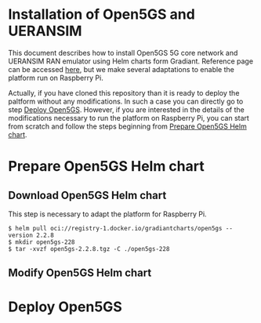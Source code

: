 # Installation of Open5GS and UERANSIM

This document describes how to install Open5GS 5G core network and UERANSIM RAN emulator using Helm charts form Gradiant. Reference page can be accessed [here](https://gradiant.github.io/5g-charts/open5gs-ueransim-gnb.html), but we make several adaptations to enable the platform run on Raspberry Pi.

Actually, if you have cloned this repository than it is ready to deploy the paltform without any modifications. In such a case you can directly go to step [Deploy Open5GS](deploy-open5gs). However, if you are interested in the details of the modifications necessary to run the platform on Raspberry Pi, you can start from scratch and follow the steps beginning from [Prepare Open5GS Helm chart](prepare-open5gs-helm-chart).

# Prepare Open5GS Helm chart

## Download Open5GS Helm chart

This step is necessary to adapt the platform for Raspberry Pi.

```
$ helm pull oci://registry-1.docker.io/gradiantcharts/open5gs --version 2.2.8
$ mkdir open5gs-228
$ tar -xvzf open5gs-2.2.8.tgz -C ./open5gs-228
```

## Modify Open5GS Helm chart

# Deploy Open5GS

